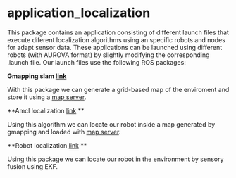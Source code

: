 # application_localization
This package contains an application consisting of different launch files that execute diferent localization algorithms using an specific robots and nodes for adapt sensor data. These applications can be launched using different robots (with AUROVA format) by slightly modifying the corresponding .launch file. Our launch files use the following ROS packages:

**Gmapping slam [link](http://wiki.ros.org/gmapping)** 

With this package we can generate a grid-based map of the enviroment and store it using a [map server](http://wiki.ros.org/map_server).

**Amcl localization [link](http://wiki.ros.org/amcl) ** 

Using this algorithm we can locate our robot inside a map generated by gmapping and loaded with [map server](http://wiki.ros.org/map_server).

**Robot localization [link](http://wiki.ros.org/robot_localization) ** 

Using this package we can locate our robot in the environment by sensory fusion using EKF.
